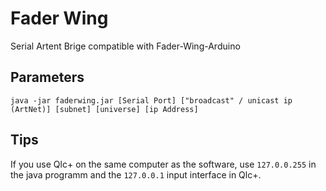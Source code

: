 # Fader Wing

Serial Artent Brige compatible with Fader-Wing-Arduino

## Parameters

`java -jar faderwing.jar [Serial Port] ["broadcast" / unicast ip (ArtNet)] [subnet] [universe] [ip Address]`

## Tips

If you use Qlc+ on the same computer as the software, use `127.0.0.255` in the java programm and the `127.0.0.1` input interface in Qlc+.
